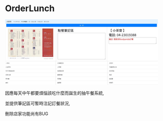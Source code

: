# OrderLunch
![image](https://github.com/Jonhson1997/OrderLunch/blob/master/pic.jpg)

因應每天中午都要煩惱該吃什麼而誕生的抽午餐系統,

並提供筆記區可暫時注記訂餐狀況,

刪除店家功能尚有BUG
